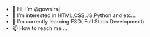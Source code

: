 - 👋 Hi, I’m @gowsiraj
- 👀 I’m interested in HTML,CSS,JS,Python and etc...
- 🌱 I’m currently learning FSD( Full Stack Development)
- 📫 How to reach me ...

<!---
gowsiraj/gowsiraj is a ✨ special ✨ repository because its `README.md` (this file) appears on your GitHub profile.
You can click the Preview link to take a look at your changes.
--->
